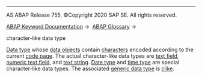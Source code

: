   

* * *

AS ABAP Release 755, ©Copyright 2020 SAP SE. All rights reserved.

[ABAP Keyword Documentation](javascript:call_link\('abenabap.htm'\)) →  [ABAP Glossary](javascript:call_link\('abenabap_glossary.htm'\)) → 

character-like data type

[Data type](javascript:call_link\('abendata_type_glosry.htm'\) "Glossary Entry") whose [data objects](javascript:call_link\('abendata_object_glosry.htm'\) "Glossary Entry") contain [characters](javascript:call_link\('abencharacter_glosry.htm'\) "Glossary Entry") encoded according to the current [code page](javascript:call_link\('abencodepage_glosry.htm'\) "Glossary Entry"). The actual character-like data types are [text field](javascript:call_link\('abentext_field_glosry.htm'\) "Glossary Entry"), [numeric text field](javascript:call_link\('abennumeric_text_field_glosry.htm'\) "Glossary Entry"), and [text string](javascript:call_link\('abentext_string_glosry.htm'\) "Glossary Entry"). [Date type](javascript:call_link\('abendate_type_glosry.htm'\) "Glossary Entry") and [time type](javascript:call_link\('abentime_type_glosry.htm'\) "Glossary Entry") are special character-like data types. The associated [generic data type](javascript:call_link\('abengeneric_data_type_glosry.htm'\) "Glossary Entry") is [clike](javascript:call_link\('abenbuilt_in_types_generic.htm'\)).